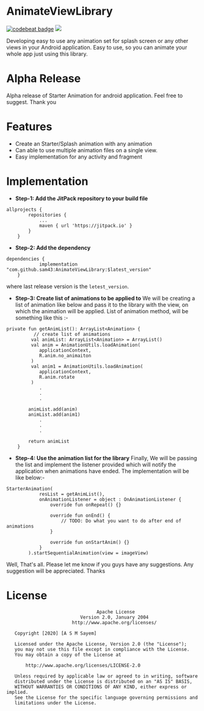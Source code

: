 # AnimateViewLibrary

[![codebeat badge](https://codebeat.co/badges/5dd3c16a-69e4-4f9f-976e-d6c6542feaa6)](https://codebeat.co/projects/github-com-sam43-animateviewlibrary-master) [![](https://jitpack.io/v/sam43/AnimateViewLibrary.svg)](https://jitpack.io/#sam43/AnimateViewLibrary)

Developing easy to use any animation set for splash screen or any other views in your Android application. Easy to use, so you can animate your whole app just using this library.

# Alpha Release
Alpha release of Starter Animation for android application. Feel free to suggest. Thank you

# Features
- Create an Starter/Splash animation with any animation
- Can able to use multiple animation files on a single view.
- Easy implementation for any activity and fragment

# Implementation
- **Step-1: Add the JitPack repository to your build file**
```
allprojects {
		repositories {
			...
			maven { url 'https://jitpack.io' }
		}
	}
```
- **Step-2: Add the dependency**
```
dependencies {
	        implementation "com.github.sam43:AnimateViewLibrary:$latest_version"
	}
```
where last release version is the `letest_version`.

- **Step-3: Create list of animations to be applied to**
We will be creating a list of animation like below and pass it to the library with the view, on which the animation will be applied. List of animation method, will be something like this :-
```
private fun getAnimList(): ArrayList<Animation> {
          // create list of animations
         val animList: ArrayList<Animation> = ArrayList()
         val anim = AnimationUtils.loadAnimation(
            applicationContext,
            R.anim.no_animaiton
         )
         val anim1 = AnimationUtils.loadAnimation(
            applicationContext,
            R.anim.rotate
         )
            .
            .
            .
            
        animList.add(anim)
        animList.add(anim1)
            .
            .
            .

        return animList
    }
```

- **Step-4: Use the animation list for the library**
Finally, We will be passing the list and implement the listener provided which will notify the application when animations have ended. The implementation will be like below:- 
```
StarterAnimation(
            resList = getAnimList(),
            onAnimationListener = object : OnAnimationListener {
                override fun onRepeat() {}

                override fun onEnd() {
                    // TODO: Do what you want to do after end of animations
                }

                override fun onStartAnim() {}
            }
        ).startSequentialAnimation(view = imageView)
```
Well, That's all. Please let me know if you guys have any suggestions. Any suggestion will be appreciated. Thanks 

# License
```
                                 Apache License
                           Version 2.0, January 2004
                        http://www.apache.org/licenses/

   Copyright [2020] [A S M Sayem]

   Licensed under the Apache License, Version 2.0 (the "License");
   you may not use this file except in compliance with the License.
   You may obtain a copy of the License at

       http://www.apache.org/licenses/LICENSE-2.0

   Unless required by applicable law or agreed to in writing, software
   distributed under the License is distributed on an "AS IS" BASIS,
   WITHOUT WARRANTIES OR CONDITIONS OF ANY KIND, either express or implied.
   See the License for the specific language governing permissions and
   limitations under the License.

```
